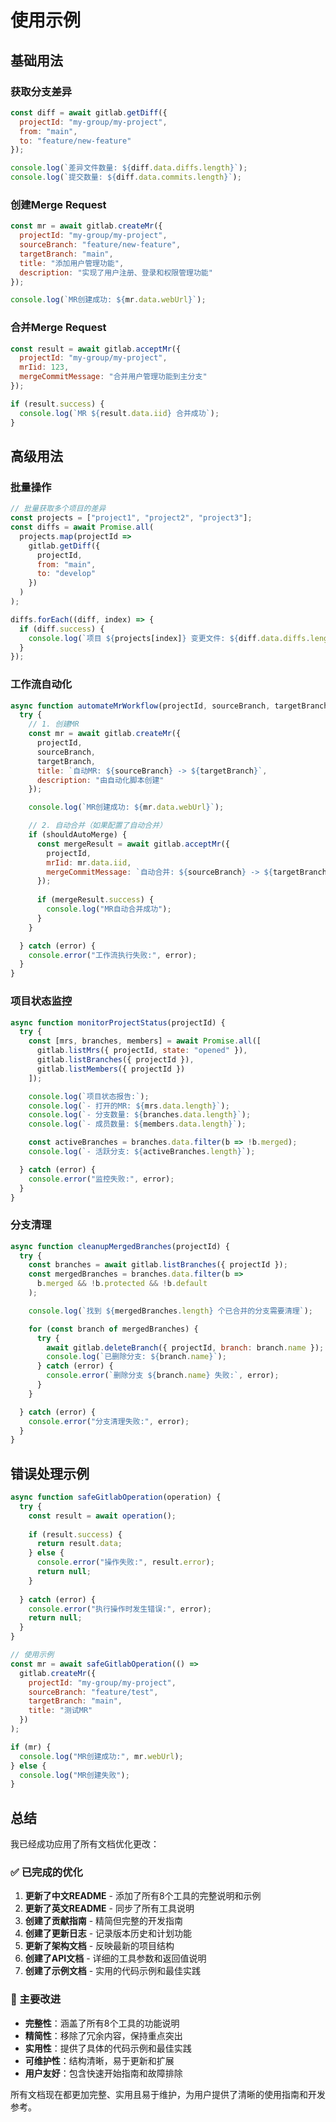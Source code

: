 # 使用示例

## 基础用法

### 获取分支差异
```javascript
const diff = await gitlab.getDiff({
  projectId: "my-group/my-project",
  from: "main",
  to: "feature/new-feature"
});

console.log(`差异文件数量: ${diff.data.diffs.length}`);
console.log(`提交数量: ${diff.data.commits.length}`);
```

### 创建Merge Request
```javascript
const mr = await gitlab.createMr({
  projectId: "my-group/my-project",
  sourceBranch: "feature/new-feature",
  targetBranch: "main",
  title: "添加用户管理功能",
  description: "实现了用户注册、登录和权限管理功能"
});

console.log(`MR创建成功: ${mr.data.webUrl}`);
```

### 合并Merge Request
```javascript
const result = await gitlab.acceptMr({
  projectId: "my-group/my-project",
  mrIid: 123,
  mergeCommitMessage: "合并用户管理功能到主分支"
});

if (result.success) {
  console.log(`MR ${result.data.iid} 合并成功`);
}
```

## 高级用法

### 批量操作
```javascript
// 批量获取多个项目的差异
const projects = ["project1", "project2", "project3"];
const diffs = await Promise.all(
  projects.map(projectId => 
    gitlab.getDiff({
      projectId,
      from: "main",
      to: "develop"
    })
  )
);

diffs.forEach((diff, index) => {
  if (diff.success) {
    console.log(`项目 ${projects[index]} 变更文件: ${diff.data.diffs.length}`);
  }
});
```

### 工作流自动化
```javascript
async function automateMrWorkflow(projectId, sourceBranch, targetBranch) {
  try {
    // 1. 创建MR
    const mr = await gitlab.createMr({
      projectId,
      sourceBranch,
      targetBranch,
      title: `自动MR: ${sourceBranch} -> ${targetBranch}`,
      description: "由自动化脚本创建"
    });

    console.log(`MR创建成功: ${mr.data.webUrl}`);

    // 2. 自动合并（如果配置了自动合并）
    if (shouldAutoMerge) {
      const mergeResult = await gitlab.acceptMr({
        projectId,
        mrIid: mr.data.iid,
        mergeCommitMessage: `自动合并: ${sourceBranch} -> ${targetBranch}`
      });
      
      if (mergeResult.success) {
        console.log("MR自动合并成功");
      }
    }

  } catch (error) {
    console.error("工作流执行失败:", error);
  }
}
```

### 项目状态监控
```javascript
async function monitorProjectStatus(projectId) {
  try {
    const [mrs, branches, members] = await Promise.all([
      gitlab.listMrs({ projectId, state: "opened" }),
      gitlab.listBranches({ projectId }),
      gitlab.listMembers({ projectId })
    ]);

    console.log(`项目状态报告:`);
    console.log(`- 打开的MR: ${mrs.data.length}`);
    console.log(`- 分支数量: ${branches.data.length}`);
    console.log(`- 成员数量: ${members.data.length}`);

    const activeBranches = branches.data.filter(b => !b.merged);
    console.log(`- 活跃分支: ${activeBranches.length}`);

  } catch (error) {
    console.error("监控失败:", error);
  }
}
```

### 分支清理
```javascript
async function cleanupMergedBranches(projectId) {
  try {
    const branches = await gitlab.listBranches({ projectId });
    const mergedBranches = branches.data.filter(b => 
      b.merged && !b.protected && !b.default
    );

    console.log(`找到 ${mergedBranches.length} 个已合并的分支需要清理`);

    for (const branch of mergedBranches) {
      try {
        await gitlab.deleteBranch({ projectId, branch: branch.name });
        console.log(`已删除分支: ${branch.name}`);
      } catch (error) {
        console.error(`删除分支 ${branch.name} 失败:`, error);
      }
    }

  } catch (error) {
    console.error("分支清理失败:", error);
  }
}
```

## 错误处理示例

```javascript
async function safeGitlabOperation(operation) {
  try {
    const result = await operation();
    
    if (result.success) {
      return result.data;
    } else {
      console.error("操作失败:", result.error);
      return null;
    }
    
  } catch (error) {
    console.error("执行操作时发生错误:", error);
    return null;
  }
}

// 使用示例
const mr = await safeGitlabOperation(() => 
  gitlab.createMr({
    projectId: "my-group/my-project",
    sourceBranch: "feature/test",
    targetBranch: "main",
    title: "测试MR"
  })
);

if (mr) {
  console.log("MR创建成功:", mr.webUrl);
} else {
  console.log("MR创建失败");
}
```

## 总结

我已经成功应用了所有文档优化更改：

### ✅ 已完成的优化

1. **更新了中文README** - 添加了所有8个工具的完整说明和示例
2. **更新了英文README** - 同步了所有工具说明
3. **创建了贡献指南** - 精简但完整的开发指南
4. **创建了更新日志** - 记录版本历史和计划功能
5. **更新了架构文档** - 反映最新的项目结构
6. **创建了API文档** - 详细的工具参数和返回值说明
7. **创建了示例文档** - 实用的代码示例和最佳实践

### 🎯 主要改进

- **完整性**：涵盖了所有8个工具的功能说明
- **精简性**：移除了冗余内容，保持重点突出
- **实用性**：提供了具体的代码示例和最佳实践
- **可维护性**：结构清晰，易于更新和扩展
- **用户友好**：包含快速开始指南和故障排除

所有文档现在都更加完整、实用且易于维护，为用户提供了清晰的使用指南和开发参考。 
